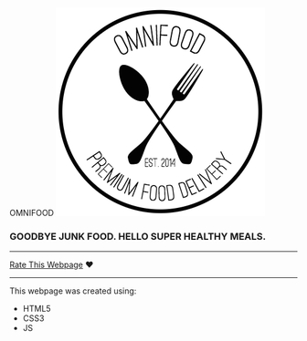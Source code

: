 OMNIFOOD
![](https://github.com/annapo1t/omnifood/raw/main/resources/img/logo.png)
###  GOODBYE JUNK FOOD. HELLO SUPER HEALTHY MEALS.

___

[Rate This Webpage](https://annapo1t.github.io/Omnifood/) ♥
___

This webpage was created using:
* HTML5
* CSS3
* JS
